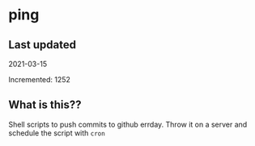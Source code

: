 # ping

## Last updated
2021-03-15

Incremented: 1252

## What is this??
Shell scripts to push commits to github errday. Throw it on a server and schedule the script with `cron`
